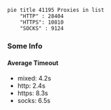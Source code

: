 
```mermaid
pie title 41195 Proxies in list
    "HTTP" : 28404
    "HTTPS": 10810
    "SOCKS" : 9124
```

### Some Info
#### Average Timeout

- mixed: 4.2s
- http: 2.4s
- https: 8.3s
- socks: 6.5s